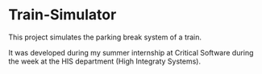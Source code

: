 # Train-Simulator

This project simulates the parking break system of a train.

It was developed during my summer internship at Critical Software during the week at the HIS department (High Integraty Systems).
